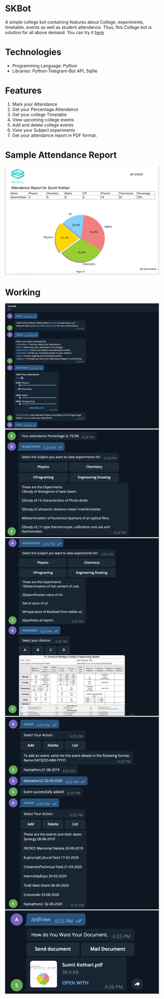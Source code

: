# SKBot
A simple college bot containing features about College, experiments, timetable, events as well as student attendence. Thus, this College bot is solution for all above demand. You can try it [here](http://t.me/sumit68bot)
# Technologies
- Programming Language: Python
- Libraries: Python-Telegram-Bot API, Sqlite
# Features
1. Mark your Attendance
2. Get your Percentage Attendance
3. Get your college Timetable
4. View upcoming college events
5. Add and delete college events
6. View your Subject experiments
7. Get your attendance report in PDF format.
# Sample Attendance Report
![alt text](https://github.com/Sumit68/SKBot/blob/main/PDFlayout.jpg?raw=true)

# Working
![](1Working.png)
![](2Working.png)
![](3Working.png)
![](4Working.png)
![](5Working.png)
